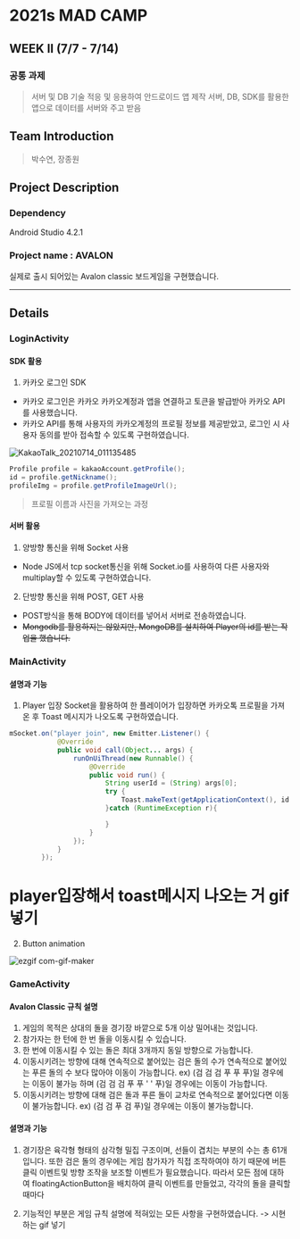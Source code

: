 # 2021s MAD CAMP
## WEEK II (7/7 - 7/14)
### 공통 과제
> 서버 및 DB 기술 적응 및 응용하여 안드로이드 앱 제작
서버, DB, SDK를 활용한 앱으로 데이터를 서버와 주고 받음

## Team Introduction
>박수연, 장종원

## Project Description
### Dependency
Android Studio 4.2.1

### Project name : AVALON
실제로 출시 되어있는 Avalon classic 보드게임을 구현했습니다.

---
## Details
### LoginActivity
#### SDK 활용
1. 카카오 로그인 SDK
- 카카오 로그인은 카카오 카카오계정과 앱을 연결하고 토큰을 발급받아 카카오 API를 사용했습니다. 
- 카카오 API를 통해 사용자의 카카오계정의 프로필 정보를 제공받았고, 로그인 시 사용자 동의를 받아 접속할 수 있도록 구현하였습니다.

 ![KakaoTalk_20210714_011135485](https://user-images.githubusercontent.com/77282190/125490368-80105691-34e0-487d-8bfc-6cc7e0901d70.gif)

```java
Profile profile = kakaoAccount.getProfile();
id = profile.getNickname();
profileImg = profile.getProfileImageUrl();
```
> 프로필 이름과 사진을 가져오는 과정

#### 서버 활용
1. 양방향 통신을 위해 Socket 사용

+ Node JS에서 tcp socket통신을 위해 Socket.io를 사용하여 다른 사용자와 multiplay할 수 있도록 구현하였습니다.

2. 단방향 통신을 위해 POST, GET 사용
+ POST방식을 통해 BODY에 데이터를 넣어서 서버로 전송하였습니다.
+ ~~Mongodb를 활용하지는 않았지만, MongoDB를 설치하여 Player의 id를 받는 작업을 했습니다.~~

### MainActivity 
#### 셜명과 기능
1. Player 입장
Socket을 활용하여 한 플레이어가 입장하면 카카오톡 프로필을 가져온 후 Toast 메시지가 나오도록 구현하였습니다. 
```java
mSocket.on("player join", new Emitter.Listener() {
            @Override
            public void call(Object... args) {
                runOnUiThread(new Runnable() {
                    @Override
                    public void run() {
                        String userId = (String) args[0];
                        try {
                            Toast.makeText(getApplicationContext(), id + "님이 입장하셨습니다.", Toast.LENGTH_SHORT).show();
                        }catch (RuntimeException r){

                        }
                    }
                });
            }
        });
```
# player입장해서 toast메시지 나오는 거 gif 넣기
2. Button animation

![ezgif com-gif-maker](https://user-images.githubusercontent.com/77282190/125490005-471e2e44-a3a8-4fe5-b4ca-c69dd10d5349.gif)


### GameActivity
#### Avalon Classic 규칙 설명
1. 게임의 목적은 상대의 돌을 경기장 바깥으로 5개 이상 밀어내는 것입니다.
2. 참가자는 한 턴에 한 번 돌을 이동시킬 수 있습니다.
3. 한 번에 이동시킬 수 있는 돌은 최대 3개까지 동일 방향으로 가능합니다.
4. 이동시키려는 방향에 대해 연속적으로 붙어있는 검은 돌의 수가 연속적으로 붙어있는 푸른 돌의 수 보다 많아야 이동이 가능합니다.
ex) (검 검 검 푸 푸 푸)일 경우에는 이동이 불가능 하며 (검 검 검 푸 푸 ' ' 푸)일 경우에는 이동이 가능합니다.
4. 이동시키려는 방향에 대해 검은 돌과 푸른 돌이 교차로 연속적으로 붙어있다면 이동이 불가능합니다.
ex) (검 검 푸 검 푸)일 경우에는 이동이 불가능합니다.
#### 셜명과 기능
1. 경기장은 육각형 형태의 삼각형 밀집 구조이며, 선들이 겹치는 부분의 수는 총 61개 입니다. 또한 검은 돌의 경우에는 게임 참가자가 직접 조작하여야 하기 때문에 버튼 클릭 이벤트및 방향 조작을 보조할 이벤트가 필요했습니다. 따라서 모든 점에 대하여 floatingActionButton을 배치하여 클릭 이벤트를 만들었고, 각각의 돌을 클릭할 때마다 

3. 기능적인 부분은 게임 규칙 설명에 적혀있는 모든 사항을 구현하였습니다.
-> 시현하는 gif 넣기




